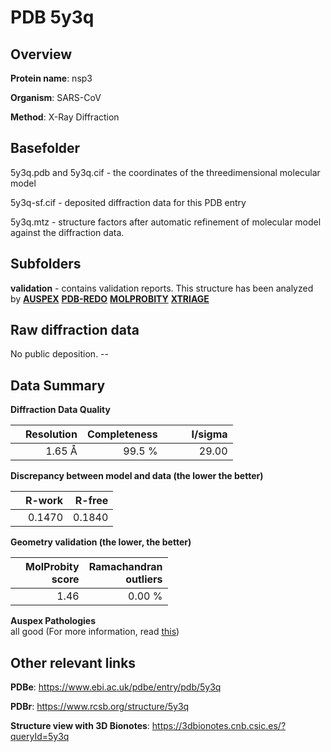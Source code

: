 # PDB 5y3q

## Overview

**Protein name**: nsp3

**Organism**: SARS-CoV

**Method**: X-Ray Diffraction

## Basefolder

5y3q.pdb and 5y3q.cif - the coordinates of the threedimensional molecular model

5y3q-sf.cif - deposited diffraction data for this PDB entry

5y3q.mtz - structure factors after automatic refinement of molecular model against the diffraction data.

## Subfolders





**validation** - contains validation reports. This structure has been analyzed by [**AUSPEX**](https://github.com/thorn-lab/coronavirus_structural_task_force/tree/master/pdb/nsp3/SARS-CoV/5y3q/validation/auspex) [**PDB-REDO**](https://github.com/thorn-lab/coronavirus_structural_task_force/tree/master/pdb/nsp3/SARS-CoV/5y3q/validation/pdb-redo) [**MOLPROBITY**](https://github.com/thorn-lab/coronavirus_structural_task_force/tree/master/pdb/nsp3/SARS-CoV/5y3q/validation/molprobity) [**XTRIAGE**](https://github.com/thorn-lab/coronavirus_structural_task_force/blob/master/pdb/nsp3/SARS-CoV/5y3q/validation/Xtriage_output.log) 

## Raw diffraction data

No public deposition. --<br> 

## Data Summary
**Diffraction Data Quality**

|   | Resolution | Completeness| I/sigma |
|---|-------------:|----------------:|--------------:|
|   |1.65 Å|99.5  %|<img width=50/>29.00|

**Discrepancy between model and data (the lower the better)**

|   | **R-work**| **R-free**   
|---|-------------:|----------------:|           
||  0.1470|  0.1840|

**Geometry validation (the lower, the better)**

|   |**MolProbity<br>score**| **Ramachandran<br>outliers** 
|---|-------------:|----------------:|
||  1.46|  0.00 %|

**Auspex Pathologies**<br> all good (For more information, read [this](https://github.com/thorn-lab/coronavirus_structural_task_force/blob/master/pdb/nsp3/SARS-CoV/5y3q/validation/auspex/5y3q_auspex_comments.txt))

 



## Other relevant links 
**PDBe**:  https://www.ebi.ac.uk/pdbe/entry/pdb/5y3q
 
**PDBr**: https://www.rcsb.org/structure/5y3q 

**Structure view with 3D Bionotes**: https://3dbionotes.cnb.csic.es/?queryId=5y3q

